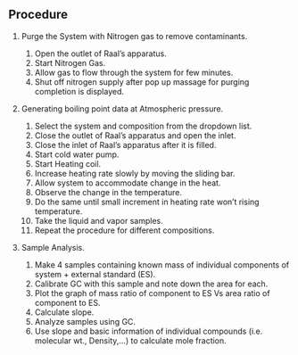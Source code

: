 ## Procedure

1. Purge the System with Nitrogen gas to remove contaminants.
    1. Open the outlet of Raal’s apparatus.
    2. Start Nitrogen Gas.
    3. Allow gas to flow through the system for few minutes.
    4. Shut off nitrogen supply after pop up massage for purging completion is displayed.

2. Generating boiling point data at Atmospheric pressure.
    1. Select the system and composition from the dropdown list.
    2. Close the outlet of Raal’s apparatus and open the inlet.
    3. Close the inlet of Raal’s apparatus after it is filled.
    4. Start cold water pump.
    5. Start Heating coil.
    6. Increase heating rate slowly by moving the sliding bar.
    7. Allow system to accommodate change in the heat.
    8. Observe the change in the temperature.
    9. Do the same until small increment in heating rate won’t rising temperature.
    10. Take the liquid and vapor samples.
    11. Repeat the procedure for different compositions. 

3. Sample Analysis.
    1. Make 4 samples containing known mass of individual components of system + external standard (ES).
    2. Calibrate GC with this sample and note down the area for each.
    3. Plot the graph of mass ratio of component to ES Vs area ratio of component to ES.
    4. Calculate slope.
    5. Analyze samples using GC.
    6. Use slope and basic information of individual compounds (i.e. molecular wt., Density,…) to calculate mole fraction.